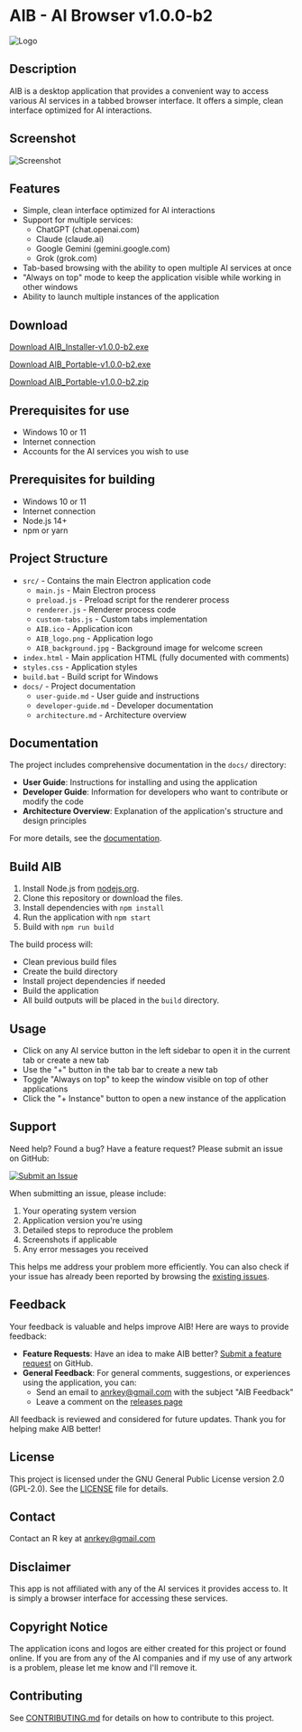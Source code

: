 # AIB - AI Browser v1.0.0-b2

![Logo](src/AIB_logo.png)

## Description
AIB is a desktop application that provides a convenient way to access various AI services in a tabbed browser interface. It offers a simple, clean interface optimized for AI interactions.

## Screenshot
![Screenshot](screenshot.png)

## Features
- Simple, clean interface optimized for AI interactions
- Support for multiple services:
  - ChatGPT (chat.openai.com)
  - Claude (claude.ai)
  - Google Gemini (gemini.google.com)
  - Grok (grok.com)
- Tab-based browsing with the ability to open multiple AI services at once
- "Always on top" mode to keep the application visible while working in other windows
- Ability to launch multiple instances of the application

## Download
[Download AIB_Installer-v1.0.0-b2.exe](https://github.com/AnRkey/AIB/releases/download/v1.0.0-b2/AIB_Installer-v1.0.0-b2.exe)

[Download AIB_Portable-v1.0.0-b2.exe](https://github.com/AnRkey/AIB/releases/download/v1.0.0-b2/AIB_Portable-v1.0.0-b2.exe)

[Download AIB_Portable-v1.0.0-b2.zip](https://github.com/AnRkey/AIB/releases/download/v1.0.0-b2/AIB_Portable-v1.0.0-b2.zip)

## Prerequisites for use
- Windows 10 or 11
- Internet connection
- Accounts for the AI services you wish to use

## Prerequisites for building
- Windows 10 or 11
- Internet connection
- Node.js 14+ 
- npm or yarn

## Project Structure
- `src/` - Contains the main Electron application code
  - `main.js` - Main Electron process
  - `preload.js` - Preload script for the renderer process
  - `renderer.js` - Renderer process code
  - `custom-tabs.js` - Custom tabs implementation
  - `AIB.ico` - Application icon
  - `AIB_logo.png` - Application logo
  - `AIB_background.jpg` - Background image for welcome screen
- `index.html` - Main application HTML (fully documented with comments)
- `styles.css` - Application styles
- `build.bat` - Build script for Windows
- `docs/` - Project documentation
  - `user-guide.md` - User guide and instructions
  - `developer-guide.md` - Developer documentation
  - `architecture.md` - Architecture overview

## Documentation
The project includes comprehensive documentation in the `docs/` directory:

- **User Guide**: Instructions for installing and using the application
- **Developer Guide**: Information for developers who want to contribute or modify the code
- **Architecture Overview**: Explanation of the application's structure and design principles

For more details, see the [documentation](docs/).

## Build AIB
1. Install Node.js from [nodejs.org](https://nodejs.org/).
2. Clone this repository or download the files.
3. Install dependencies with `npm install`
4. Run the application with `npm start`
5. Build with `npm run build`

The build process will:
- Clean previous build files
- Create the build directory
- Install project dependencies if needed
- Build the application
- All build outputs will be placed in the `build` directory.

## Usage
- Click on any AI service button in the left sidebar to open it in the current tab or create a new tab
- Use the "+" button in the tab bar to create a new tab
- Toggle "Always on top" to keep the window visible on top of other applications
- Click the "+ Instance" button to open a new instance of the application

## Support
Need help? Found a bug? Have a feature request? Please submit an issue on GitHub:

[![Submit an Issue](https://img.shields.io/github/issues/AnRkey/AIB?style=for-the-badge)](https://github.com/AnRkey/AIB/issues/new/choose)

When submitting an issue, please include:
1. Your operating system version
2. Application version you're using
3. Detailed steps to reproduce the problem
4. Screenshots if applicable
5. Any error messages you received

This helps me address your problem more efficiently. You can also check if your issue has already been reported by browsing the [existing issues](https://github.com/AnRkey/AIB/issues).

## Feedback
Your feedback is valuable and helps improve AIB! Here are ways to provide feedback:

- **Feature Requests**: Have an idea to make AIB better? [Submit a feature request](https://github.com/AnRkey/AIB/issues/new?labels=enhancement&template=feature_request.md&title=%5BFEATURE%5D) on GitHub.
- **General Feedback**: For general comments, suggestions, or experiences using the application, you can:
  - Send an email to anrkey@gmail.com with the subject "AIB Feedback"
  - Leave a comment on the [releases page](https://github.com/AnRkey/AIB/releases)

All feedback is reviewed and considered for future updates. Thank you for helping make AIB better!

## License
This project is licensed under the GNU General Public License version 2.0 (GPL-2.0). See the [LICENSE](LICENSE) file for details.

## Contact
Contact an R key at anrkey@gmail.com

## Disclaimer
This app is not affiliated with any of the AI services it provides access to. It is simply a browser interface for accessing these services.

## Copyright Notice
The application icons and logos are either created for this project or found online.
If you are from any of the AI companies and if my use of any artwork is a problem, please let me know and I'll remove it.

## Contributing
See [CONTRIBUTING.md](CONTRIBUTING.md) for details on how to contribute to this project.